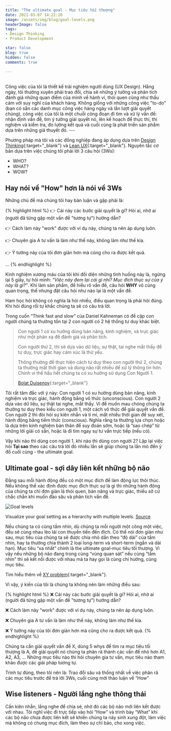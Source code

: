 ```yaml
---
title: "The ultimate goal - Mục tiêu tối thượng"
date: 2021-03-07 14:22:20
image: /assets/img/blog/goal-levels.png
headerImage: false
tags:
- Design Thinking
- Product Development

star: false
blog: true
hidden: false
comments: true

---
```

<br>
Công việc của tôi là thiết kế trải nghiệm người dùng (UX Design). Hằng ngày, tôi thường xuyên phải trao đổi, chia sẽ những ý tưởng và phân tích đánh giá những quan điểm của mình về hành vi, thói quen cũng như thấu cảm với suy nghĩ của khách hàng. Không giống với những công việc "to-do" (bạn có sẵn các danh mục công việc hàng ngày và lần lượt giải quyết chúng), công việc của tôi là một chuỗi công đoạn đi tìm và xử lý vấn đề: nhận định vấn đề, tìm ý tưởng giải quyết nó, lên kế hoạch để thực thi, thí nghiệm và kiểm tra, đo lường kết quả và cuối cùng là phát triển sản phẩm dựa trên những giả thuyết đó.
---

Phương pháp mà tôi và các đồng nghiệp đang áp dụng dựa trên [Design Thinking](https://www.interaction-design.org/literature/article/what-is-design-thinking-and-why-is-it-so-popular){:target="_blank"} và [Lean UX](https://www.interaction-design.org/literature/article/a-simple-introduction-to-lean-ux){:target="_blank"}. Nguyên tắc cơ bản dựa trên việc chúng tôi phải lời 3 câu hỏi (3Ws):
* WHO?
* WHAT?
* WOW?

## Hay nói về "How" hơn là nói về 3Ws
Những chủ đề mà chúng tôi hay bàn luận và gặp phải là:

{% highlight html %}
👉 Cái này các bước giải quyết là gì? Hỏi ai, nhờ ai (người đã từng gặp một vấn đề "tương tự") hướng dẫn?

👉 Cách làm này "work" được với ví dụ này, chúng ta nên áp dụng luôn.

👉 Chuyên gia A tư vấn là làm như thế này, không làm như thế kia.

👉 Ý tưởng này của tôi đơn giản hơn mà cũng cho ra được kết quả.

...
{% endhighlight %}

Kinh nghiệm xương máu của tôi khi đối diện những tình huống này là, ngừng lại 5 giây, tự hỏi mình: *“Việc này đem lại cái gì nhỉ? Mục đích thực sự của ý này là gì?”*. Khi làm sản phẩm, để hiểu rõ vấn đề, câu hỏi **WHY** vô cùng quan trọng, thế nhưng đặt câu hỏi như nào lại là một vấn đề.

Ham học hỏi không có nghĩa là hỏi nhiều, điều quan trọng là phải hỏi đúng. Khi hỏi đúng rồi tự khắc chúng ta sẽ có câu trả lời.

Trong cuốn <span class="evidence">“Think fast and slow”</span> của Daniel Kahneman có đề cập con người chúng ta thường tồn tại 2 con người có 2 hệ thống tư duy khác biệt.
> Con người 1 có xu hướng dùng bản năng, kinh nghiệm, và trực giác như một phản xạ để đánh giá và phân tích.
>  
> Con người thứ 2, thì sẽ dựa vào dữ liệu, sự thật, tai nghe mắt thấy để tư duy, trực giác hay cảm xúc là thứ yếu.
> 
> Thông thường để thực hiện cách tư duy theo con người thứ 2, chúng ta thường mất thời gian và dùng não rất nhiều để xử lý thông tin hơn. Chính vì thế hầu hết chúng ta có xu hướng sử dụng Con Người 1.
> 
> [Bolat Duisenov](https://www.facebook.com/1463522007/posts/10222814927989451){:target="_blank"}

Tôi rất tâm đắc với ý này: Con người 1 có xu hướng dùng bản năng, kinh nghiệm và trực giác, hành động bằng vô thức (unconscious). Con người 2 dựa vào dữ liệu, sự thật tai nghe, mắt thấy. Vì để muốn mau chóng chúng ta thường tư duy theo kiểu con người 1, một cách vô thức để giải quyết vấn đề. Con người 2 thì đòi hỏi sự kiên nhẫn và tỉ mỉ, mất nhiều thời gian để suy xét, hành động bằng tiềm thức (conscious). Nghĩa rằng ta thường lựa chọn hoặc là dựa trên kinh nghiệm bản thân để suy đoán sớm, hoặc là “sao chép” từ những lời giải có sẵn, hoặc là đi tìm ngay sự tư vấn trực tiếp (nếu có).

Vậy khi nào thì dùng con người 1, khi nào thì dùng con người 2? Lặp lại việc hỏi **Tại sao** theo các câu trả lời đó nhiều lần sẽ giúp chúng ta lần mò đến ý đồ cuối cùng - the ultimate goal.

## Ultimate goal - sợi dây liên kết những bộ não

Đằng sau mỗi hành động đều có một mục đích để làm động lực thôi thúc. Nếu không thể xác định được mục đích thực sự là gì thì những hành động của chúng ta chỉ đơn giản là thói quen, bản năng và trực giác, thiếu sở cứ chắc chắn khi muốn đào sâu và phân tích vấn để.

![Goal levels](/assets/img/blog/goal-levels.png)
<figcaption class="caption">Visualize your goal setting as a hierarchy with multiple levels. <a href="https://www.meetconstance.com/blog/grit-ch-4">Source</a></figcaption>

Nếu chúng ta có cùng tầm nhìn, dù chúng ta mỗi người một công một việc, đều sẽ cùng nhau lèo lái con thuyền tiến đến đích. Có thể nói đơn giản như sau, mục tiêu của chúng ta sẽ được chia nhỏ dần theo “độ dài” của tầm nhìn, hay ta thường chia thành 2 loại long-term và short-term (ngắn và dài hạn). Mục tiêu “xa nhất” chính là the ultimate goal-mục tiêu tối thượng. Vì vậy nếu những bộ não đang trong cùng “vùng quan sát” nếu cùng “tầm nhìn” thì sẽ kết nối được với nhau mà ta hay gọi là cùng chí hướng, cùng mục tiêu.

Tìm hiểu thêm về [XY problem](https://xyproblem.info/){:target="_blank"}.

Vì vậy, ý kiến của tôi là chúng ta không nên làm những điều sau:

{% highlight html %}
❌ Cái này các bước giải quyết là gì? Hỏi ai, nhờ ai (người đã từng gặp một vấn đề "tương tự") hướng dẫn?

❌ Cách làm này "work" được với ví dụ này, chúng ta nên áp dụng luôn.

❌ Chuyên gia A tư vấn là làm như thế này, không làm như thế kia.

❌ Ý tưởng này của tôi đơn giản hơn mà cũng cho ra được kết quả.
{% endhighlight %}

Chúng ta cần giải quyết vấn đề X, dùng 5 whys để tìm ra mục tiêu tối thượng là A, để giải quyết nó chúng ta phân rã thành các vấn đề nhỏ hơn A1, A2, A3, ... Những mục tiêu nào thì hỏi chuyên gia tư vấn, mục tiêu nào tham khảo được các giải pháp tương tự.

Trình tự đúng, theo tôi nên là: Trao đổi sâu và thống nhất về việc phân rã các mục tiêu trước để trả lời 3Ws, cuối cùng mới thảo luận về “How”

## Wise listeners - Người lắng nghe thông thái

Cần kiên nhẫn, lắng nghe để chia sẻ, nhờ đó các bộ não mới liên kết được với nhau. Tôi nghĩ việc đi trực tiếp vào hỏi “How” và trình bày “What” khi các bộ não chưa được liên kết sẽ khiến chúng ta nảy sinh xung đột, làm việc mà không có chung mục đích, làm theo sự chỉ bảo, cho xong việc.
